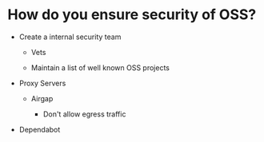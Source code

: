 # How do you ensure security of OSS?

- Create a internal security team

  - Vets

  - Maintain a list of well known OSS projects

- Proxy Servers

  - Airgap

    - Don't allow egress traffic

- Dependabot
